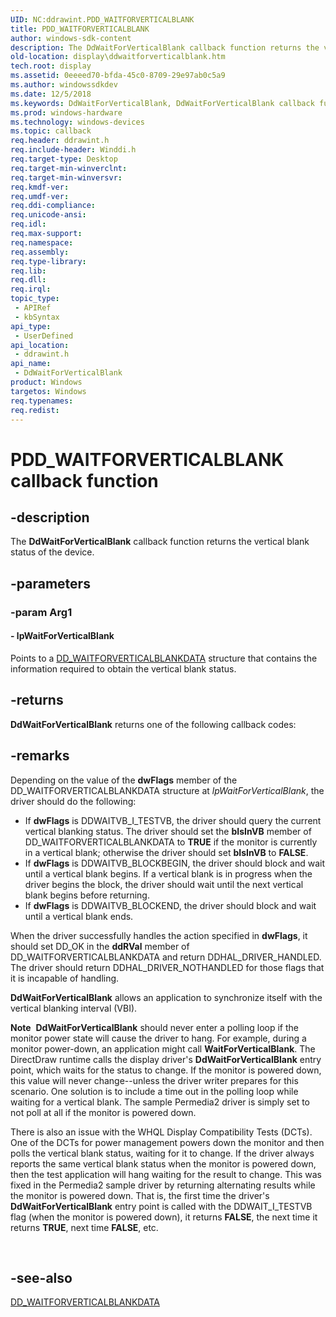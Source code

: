 ```yaml
---
UID: NC:ddrawint.PDD_WAITFORVERTICALBLANK
title: PDD_WAITFORVERTICALBLANK
author: windows-sdk-content
description: The DdWaitForVerticalBlank callback function returns the vertical blank status of the device.
old-location: display\ddwaitforverticalblank.htm
tech.root: display
ms.assetid: 0eeeed70-bfda-45c0-8709-29e97ab0c5a9
ms.author: windowssdkdev
ms.date: 12/5/2018
ms.keywords: DdWaitForVerticalBlank, DdWaitForVerticalBlank callback function [Display Devices], PDD_WAITFORVERTICALBLANK, PDD_WAITFORVERTICALBLANK callback, ddfncs_ed0f04a7-78e9-4ecc-80a6-95127dc28aed.xml, ddrawint/DdWaitForVerticalBlank, display.ddwaitforverticalblank
ms.prod: windows-hardware
ms.technology: windows-devices
ms.topic: callback
req.header: ddrawint.h
req.include-header: Winddi.h
req.target-type: Desktop
req.target-min-winverclnt: 
req.target-min-winversvr: 
req.kmdf-ver: 
req.umdf-ver: 
req.ddi-compliance: 
req.unicode-ansi: 
req.idl: 
req.max-support: 
req.namespace: 
req.assembly: 
req.type-library: 
req.lib: 
req.dll: 
req.irql: 
topic_type:
 - APIRef
 - kbSyntax
api_type:
 - UserDefined
api_location:
 - ddrawint.h
api_name:
 - DdWaitForVerticalBlank
product: Windows
targetos: Windows
req.typenames: 
req.redist: 
---
```


# PDD_WAITFORVERTICALBLANK callback function


## -description


The <b>DdWaitForVerticalBlank</b> callback function returns the vertical blank status of the device.


## -parameters




### -param Arg1








#### - lpWaitForVerticalBlank

Points to a <a href="https://msdn.microsoft.com/27224fb2-3843-4843-b66f-0a3dd8325e1f">DD_WAITFORVERTICALBLANKDATA</a> structure that contains the information required to obtain the vertical blank status.


## -returns



<b>DdWaitForVerticalBlank</b> returns one of the following callback codes:




## -remarks



Depending on the value of the <b>dwFlags</b> member of the DD_WAITFORVERTICALBLANKDATA structure at <i>lpWaitForVerticalBlank</i>, the driver should do the following:

<ul>
<li>
If <b>dwFlags</b> is DDWAITVB_I_TESTVB, the driver should query the current vertical blanking status. The driver should set the <b>bIsInVB</b> member of DD_WAITFORVERTICALBLANKDATA to <b>TRUE</b> if the monitor is currently in a vertical blank; otherwise the driver should set <b>bIsInVB</b> to <b>FALSE</b>.

</li>
<li>
If <b>dwFlags</b> is DDWAITVB_BLOCKBEGIN, the driver should block and wait until a vertical blank begins. If a vertical blank is in progress when the driver begins the block, the driver should wait until the next vertical blank begins before returning.

</li>
<li>
If <b>dwFlags</b> is DDWAITVB_BLOCKEND, the driver should block and wait until a vertical blank ends.

</li>
</ul>
When the driver successfully handles the action specified in <b>dwFlags</b>, it should set DD_OK in the <b>ddRVal</b> member of DD_WAITFORVERTICALBLANKDATA and return DDHAL_DRIVER_HANDLED. The driver should return DDHAL_DRIVER_NOTHANDLED for those flags that it is incapable of handling.

<b>DdWaitForVerticalBlank</b> allows an application to synchronize itself with the vertical blanking interval (VBI).

<div class="alert"><b>Note</b>  <b>DdWaitForVerticalBlank</b> should never enter a polling loop if the monitor power state will cause the driver to hang. For example, during a monitor power-down, an application might call <b>WaitForVerticalBlank</b>. The DirectDraw runtime calls the display driver's <b>DdWaitForVerticalBlank</b> entry point, which waits for the status to change. If the monitor is powered down, this value will never change--unless the driver writer prepares for this scenario. One solution is to include a time out in the polling loop while waiting for a vertical blank. The sample Permedia2 driver is simply set to not poll at all if the monitor is powered down. <p class="note">There is also an issue with the WHQL Display Compatibility Tests (DCTs). One of the DCTs for power management powers down the monitor and then polls the vertical blank status, waiting for it to change. If the driver always reports the same vertical blank status when the monitor is powered down, then the test application will hang waiting for the result to change. This was fixed in the Permedia2 sample driver by returning alternating results while the monitor is powered down. That is, the first time the driver's <b>DdWaitForVerticalBlank</b> entry point is called with the DDWAIT_I_TESTVB flag (when the monitor is powered down), it returns <b>FALSE</b>, the next time it returns <b>TRUE</b>, next time <b>FALSE</b>, etc.

</div>
<div> </div>



## -see-also




<a href="https://msdn.microsoft.com/27224fb2-3843-4843-b66f-0a3dd8325e1f">DD_WAITFORVERTICALBLANKDATA</a>
 

 

